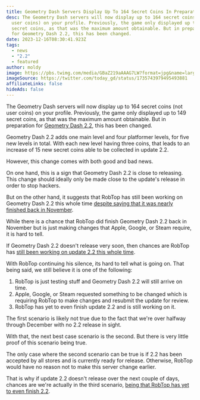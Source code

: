 ```yaml
---
title: Geometry Dash Servers Display Up To 164 Secret Coins In Preparation For 2.2
desc: The Geometry Dash servers will now display up to 164 secret coins (not
  user coins) on your profile. Previously, the game only displayed up to 149
  secret coins, as that was the maximum amount obtainable. But in preparation
  for Geometry Dash 2.2, this has been changed.
date: 2023-12-16T08:30:41.923Z
tags:
  - news
  - "2.2"
  - featured
author: moldy
image: https://pbs.twimg.com/media/GBaZ219aAAAG7LW?format=jpg&name=large
imageSource: https://twitter.com/today_gd/status/1735743979495493881
affiliateLinks: false
hideAds: false
---
```

The Geometry Dash servers will now display up to 164 secret coins (not user coins) on your profile. Previously, the game only displayed up to 149 secret coins, as that was the maximum amount obtainable. But in preparation for [Geometry Dash 2.2](/categories/2.2/), this has been changed.

Geometry Dash 2.2 adds one main level and four platformer levels, for five new levels in total. With each new level having three coins, that leads to an increase of 15 new secret coins able to be collected in update 2.2.

However, this change comes with both good and bad news.

On one hand, this is a sign that Geometry Dash 2.2 is close to releasing. This change should ideally only be made close to the update's release in order to stop hackers.

But on the other hand, it suggests that RobTop has still been working on Geometry Dash 2.2 this whole time [despite saying that it was nearly finished back in November](/posts/geometry-dash-2-2-is-finished-release-scheduled-for-early-december/).

While there is a chance that RobTop did finish Geometry Dash 2.2 back in November but is just making changes that Apple, Google, or Steam require, it is hard to tell.

If Geometry Dash 2.2 doesn't release very soon, then chances are RobTop has [still been working on update 2.2 this whole time](/posts/robtop-has-seemingly-not-even-submitted-geometry-dash-2-2-to-stores-for-review/).

With RobTop continuing his silence, its hard to tell what is going on. That being said, we still believe it is one of the following:

1. RobTop is just testing stuff and Geometry Dash 2.2 will still arrive on time.
2. Apple, Google, or Steam requested something to be changed which is requiring RobTop to make changes and resubmit the update for review.
3. RobTop has yet to even finish update 2.2 and is still working on it.

The first scenario is likely not true due to the fact that we're over halfway through December with no 2.2 release in sight.

With that, the next best case scenario is the second. But there is very little proof of this scenario being true.

The only case where the second scenario can be true is if 2.2 has been accepted by all stores and is currently ready for release. Otherwise, RobTop would have no reason not to make this server change earlier.

That is why if update 2.2 doesn't release over the next couple of days, chances are we're actually in the third scenario, [being that RobTop has yet to even finish 2.2](https://twitter.com/MoldyMacaroniX/status/1735945234280751374).